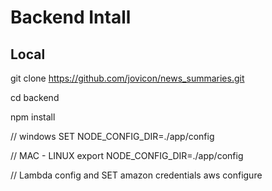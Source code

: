 # Backend Intall

## Local 

git clone https://github.com/jovicon/news_summaries.git

cd backend 

npm install

// windows
SET NODE_CONFIG_DIR=./app/config

// MAC - LINUX
export NODE_CONFIG_DIR=./app/config

// Lambda config and SET amazon credentials
aws configure

